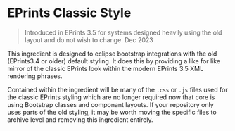 # EPrints Classic Style

> Introduced in EPrints 3.5 for systems designed heavily using the old layout and do not wish to change.
> Dec 2023

This ingredient is designed to eclipse bootstrap integrations with the old (EPrints3.4 or older) default styling. It does this by providing a like for like mirror of the classic EPrints look within the modern EPrints 3.5 XML rendering phrases.

Contained within the ingredient will be many of the `.css` or `.js` files used for the classic EPrints styling which are no longer required now that core is using Bootstrap classes and componant layouts. If your repository only uses parts of the old styling, it may be worth moving the specific files to archive level and removing this ingredient entirely.
